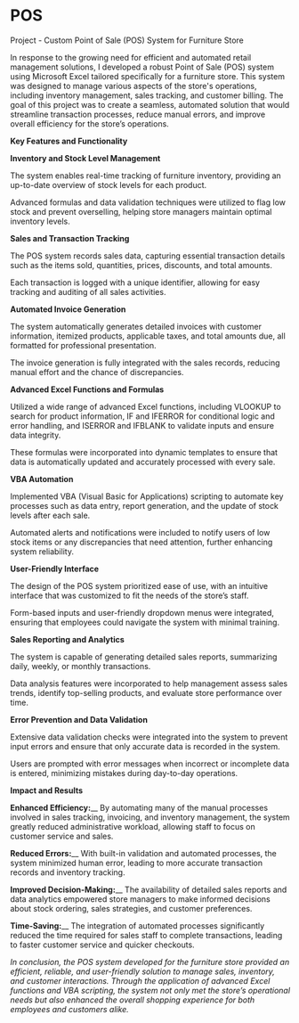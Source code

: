 # POS

Project - Custom Point of Sale (POS) System for Furniture Store

In response to the growing need for efficient and automated retail management solutions, I developed a robust Point of Sale (POS) system using Microsoft Excel tailored specifically for a furniture store. This system was designed to manage various aspects of the store's operations, including inventory management, sales tracking, and customer billing. The goal of this project was to create a seamless, automated solution that would streamline transaction processes, reduce manual errors, and improve overall efficiency for the store’s operations.

**Key Features and Functionality**

**Inventory and Stock Level Management**

The system enables real-time tracking of furniture inventory, providing an up-to-date overview of stock levels for each product.

Advanced formulas and data validation techniques were utilized to flag low stock and prevent overselling, helping store managers maintain optimal inventory levels.

**Sales and Transaction Tracking**

The POS system records sales data, capturing essential transaction details such as the items sold, quantities, prices, discounts, and total amounts.

Each transaction is logged with a unique identifier, allowing for easy tracking and auditing of all sales activities.

**Automated Invoice Generation**

The system automatically generates detailed invoices with customer information, itemized products, applicable taxes, and total amounts due, all formatted for professional presentation.

The invoice generation is fully integrated with the sales records, reducing manual effort and the chance of discrepancies.

**Advanced Excel Functions and Formulas**

Utilized a wide range of advanced Excel functions, including VLOOKUP to search for product information, IF and IFERROR for conditional logic and error handling, and ISERROR and IFBLANK to validate inputs and ensure data integrity.

These formulas were incorporated into dynamic templates to ensure that data is automatically updated and accurately processed with every sale.

**VBA Automation**

Implemented VBA (Visual Basic for Applications) scripting to automate key processes such as data entry, report generation, and the update of stock levels after each sale.

Automated alerts and notifications were included to notify users of low stock items or any discrepancies that need attention, further enhancing system reliability.

**User-Friendly Interface**

The design of the POS system prioritized ease of use, with an intuitive interface that was customized to fit the needs of the store’s staff.

Form-based inputs and user-friendly dropdown menus were integrated, ensuring that employees could navigate the system with minimal training.

**Sales Reporting and Analytics**

The system is capable of generating detailed sales reports, summarizing daily, weekly, or monthly transactions.

Data analysis features were incorporated to help management assess sales trends, identify top-selling products, and evaluate store performance over time.

**Error Prevention and Data Validation**

Extensive data validation checks were integrated into the system to prevent input errors and ensure that only accurate data is recorded in the system.

Users are prompted with error messages when incorrect or incomplete data is entered, minimizing mistakes during day-to-day operations.

**Impact and Results**

**Enhanced Efficiency:**__ By automating many of the manual processes involved in sales tracking, invoicing, and inventory management, the system greatly reduced administrative workload, allowing staff to focus on customer service and sales.

**Reduced Errors:**__ With built-in validation and automated processes, the system minimized human error, leading to more accurate transaction records and inventory tracking.

**Improved Decision-Making:**__ The availability of detailed sales reports and data analytics empowered store managers to make informed decisions about stock ordering, sales strategies, and customer preferences.

**Time-Saving:**__ The integration of automated processes significantly reduced the time required for sales staff to complete transactions, leading to faster customer service and quicker checkouts.

_In conclusion, the POS system developed for the furniture store provided an efficient, reliable, and user-friendly solution to manage sales, inventory, and customer interactions. Through the application of advanced Excel functions and VBA scripting, the system not only met the store’s operational needs but also enhanced the overall shopping experience for both employees and customers alike._
